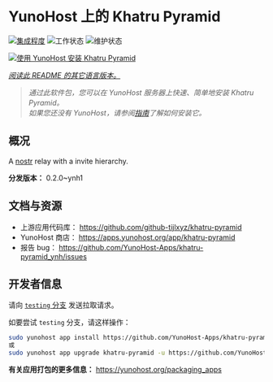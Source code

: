 <!--
注意：此 README 由 <https://github.com/YunoHost/apps/tree/master/tools/readme_generator> 自动生成
请勿手动编辑。
-->

# YunoHost 上的 Khatru Pyramid

[![集成程度](https://dash.yunohost.org/integration/khatru-pyramid.svg)](https://ci-apps.yunohost.org/ci/apps/khatru-pyramid/) ![工作状态](https://ci-apps.yunohost.org/ci/badges/khatru-pyramid.status.svg) ![维护状态](https://ci-apps.yunohost.org/ci/badges/khatru-pyramid.maintain.svg)

[![使用 YunoHost 安装 Khatru Pyramid](https://install-app.yunohost.org/install-with-yunohost.svg)](https://install-app.yunohost.org/?app=khatru-pyramid)

*[阅读此 README 的其它语言版本。](./ALL_README.md)*

> *通过此软件包，您可以在 YunoHost 服务器上快速、简单地安装 Khatru Pyramid。*  
> *如果您还没有 YunoHost，请参阅[指南](https://yunohost.org/install)了解如何安装它。*

## 概况

A [nostr](https://github.com/nostr-protocol/nostr) relay with a invite hierarchy.



**分发版本：** 0.2.0~ynh1
## 文档与资源

- 上游应用代码库： <https://github.com/github-tijlxyz/khatru-pyramid>
- YunoHost 商店： <https://apps.yunohost.org/app/khatru-pyramid>
- 报告 bug： <https://github.com/YunoHost-Apps/khatru-pyramid_ynh/issues>

## 开发者信息

请向 [`testing` 分支](https://github.com/YunoHost-Apps/khatru-pyramid_ynh/tree/testing) 发送拉取请求。

如要尝试 `testing` 分支，请这样操作：

```bash
sudo yunohost app install https://github.com/YunoHost-Apps/khatru-pyramid_ynh/tree/testing --debug
或
sudo yunohost app upgrade khatru-pyramid -u https://github.com/YunoHost-Apps/khatru-pyramid_ynh/tree/testing --debug
```

**有关应用打包的更多信息：** <https://yunohost.org/packaging_apps>
